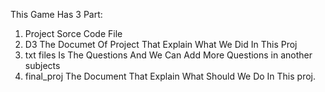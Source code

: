 This Game Has 3 Part:
1) Project Sorce Code File
2) D3 The Documet Of Project That Explain What We Did In This Proj
3) txt files Is The Questions And We Can Add More Questions in another subjects
4) final_proj The Document That Explain What Should We Do In This proj.
